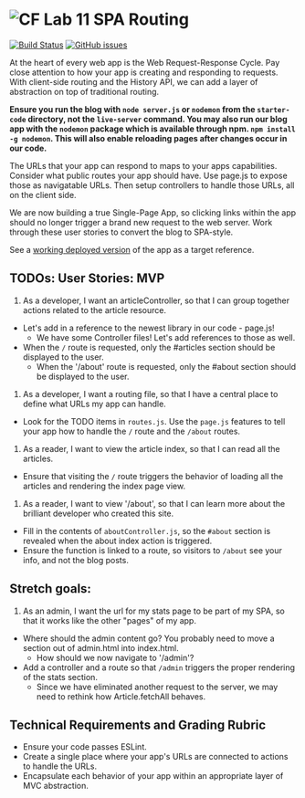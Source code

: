 ![CF](https://i.imgur.com/7v5ASc8.png)  Lab 11 SPA Routing
=======
[![Build Status](https://travis-ci.org/codefellows-seattle-301d4/11-SPA-routing.svg?branch=master)](https://travis-ci.org/codefellows-seattle-301d4/11-SPA-routing) [![GitHub issues](https://img.shields.io/badge/Issues%3F-Ask%20for%20Help!-orange.svg)](https://github.com/codefellows/seattle-301d7/issues/new)

At the heart of every web app is the Web Request-Response Cycle. Pay close attention to how your app is creating and responding to requests. With client-side routing and the History API, we can add a layer of abstraction on top of traditional routing.

**Ensure you run the blog with `node server.js` or `nodemon` from the `starter-code` directory, not the `live-server` command.  You may also run our blog app with the `nodemon` package which is available through npm. `npm install -g nodemon`. This will also enable reloading pages after changes occur in our code.**

The URLs that your app can respond to maps to your apps capabilities. Consider what public routes your app should have. Use page.js to expose those as navigatable URLs. Then setup controllers to handle those URLs, all on the client side.

We are now building a true Single-Page App, so clicking links within the app should no longer trigger a brand new request to the web server. Work through these user stories to convert the blog to SPA-style.

See a [working deployed version](https://cf-mvc-blog--class11.aerobatic.io/) of the app as a target reference.

## TODOs: User Stories: MVP
 1. As a developer, I want an articleController, so that I can group together actions related to the article resource.
  - Let's add in a reference to the newest library in our code - page.js!
	- We have some Controller files! Let's add references to those as well.
  - When the `/` route is requested, only the #articles section should be displayed to the user.
	- When the '/about' route is requested, only the #about section should be displayed to the user.
 1. As a developer, I want a routing file, so that I have a central place to define what URLs my app can handle.
  - Look for the TODO items in `routes.js`. Use the `page.js` features to tell your app how to handle the `/` route and the `/about` routes.
 1. As a reader, I want to view the article index, so that I can read all the articles.
  - Ensure that visiting the `/` route triggers the behavior of loading all the articles and rendering the index page view.
 1. As a reader, I want to view '/about', so that I can learn more about the brilliant developer who created this site.
  - Fill in the contents of `aboutController.js`, so the `#about` section is revealed when the about index action is triggered.
  - Ensure the function is linked to a route, so visitors to `/about` see your info, and not the blog posts.

## Stretch goals:
 1. As an admin, I want the url for my stats page to be part of my SPA, so that it works like the other "pages" of my app.
  - Where should the admin content go? You probably need to move a section out of admin.html into index.html.
  	- How should we now navigate to '/admin'?
  - Add a controller and a route so that `/admin` triggers the proper rendering of the stats section.
	- Since we have eliminated another request to the server, we may need to rethink how Article.fetchAll behaves.


## Technical Requirements and Grading Rubric
 - Ensure your code passes ESLint.
 - Create a single place where your app's URLs are connected to actions to handle the URLs.
 - Encapsulate each behavior of your app within an appropriate layer of MVC abstraction.
